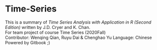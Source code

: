 # Time-Series

This is a summary of *Time Series Analysis with Application in R (Second Edition)* written by J.D. Cryer and K. Chan.   
For team project of course Time Series (2020Fall)    
Contributor: Wenqing Qian, Ruyu Dai & Chenghao Yu
Language: Chinese     
Powered by Gitbook ;)
